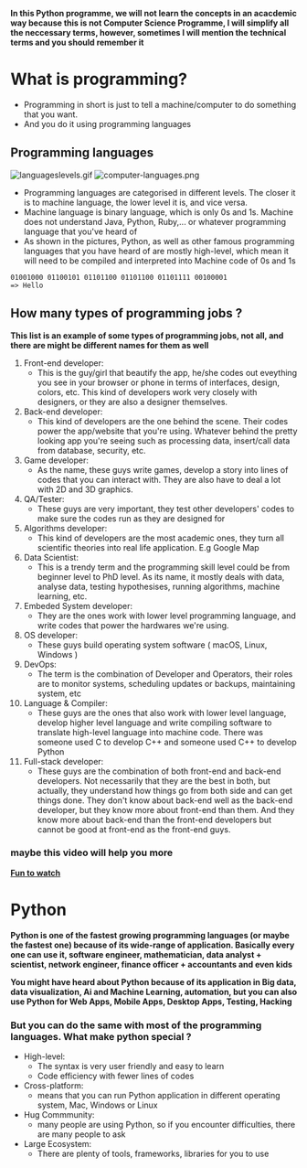 
**In this Python programme, we will not learn the concepts in an acacdemic way because this is not Computer Science Programme, I will simplify all the neccessary terms, however, sometimes I will mention the technical terms and you should remember it**

# What is programming?

- Programming in short is just to tell a machine/computer to do something that you want.
- And you do it using programming languages

## Programming languages
![languageslevels.gif](
        Python-0-to-1-Day-to-Day/Day1/computer-languages.png
      )
![computer-languages.png](attachment:computer-languages.png)
- Programming languages are categorised in different levels. The closer it is to machine language, the lower level it is, and vice versa.
- Machine language is binary language, which is only 0s and 1s. Machine does not understand Java, Python, Ruby,... or whatever programming language that you've heard of
- As shown in the pictures, Python, as well as other famous programming languages that you have heard of are mostly high-level, which mean it will need to be compiled and interpreted into Machine code of 0s and 1s  
```
01001000 01100101 01101100 01101100 01101111 00100001
=> Hello
```

## How many types of programming jobs ?
**This list is an example of some types of programming jobs, not all, and there are might be different names for them as well**
1. Front-end developer:
    - This is the guy/girl that beautify the app, he/she codes out eveything you see in your browser or phone in terms of interfaces, design, colors, etc. This kind of developers work very closely with designers, or they are also a designer themselves.
2. Back-end developer:
    - This kind of developers are the one behind the scene. Their codes power the app/website that you're using. Whatever behind the pretty looking app you're seeing such as processing data, insert/call data from database, security, etc.
3. Game developer:
    - As the name, these guys write games, develop a story into lines of codes that you can interact with. They are also have to deal a lot with 2D and 3D graphics.
4. QA/Tester:
    - These guys are very important, they test other developers' codes to make sure the codes run as they are designed for
5. Algorithms developer:
    - This kind of developers are the most academic ones, they turn all scientific theories into real life application. E.g Google Map
6. Data Scientist:
    - This is a trendy term and the programming skill level could be from beginner level to PhD level. As its name, it mostly deals with data, analyse data, testing hypothesises, running algorithms, machine learning, etc.
7. Embeded System developer:
    - They are the ones work with lower level programming language, and write codes that power the hardwares we're using.
8. OS developer:
    - These guys build operating system software ( macOS, Linux, Windows )
9. DevOps:
    - The term is the combination of Developer and Operators, their roles are to monitor systems, scheduling updates or backups, maintaining system, etc
10. Language & Compiler:
    - These guys are the ones that also work with lower level language, develop higher level language and write compiling software to translate high-level language into machine code. There was someone used C to develop C++ and someone used C++ to develop Python
11. Full-stack developer:
    - These guys are the combination of both front-end and back-end developers. Not necessarily that they are the best in both, but actually, they understand how things go from both side and can get things done. They don't know about back-end well as the back-end developer, but they know more about front-end than them. And they know more about back-end than the front-end developers but cannot be good at front-end as the front-end guys.

### maybe this video will help you more
**[Fun to watch](https://www.youtube.com/watch?v=SzJ46YA_RaA)**

# Python
**Python is one of the fastest growing programming languages (or maybe the fastest one) because of its wide-range of application. Basically every one can use it, software engineer, mathematician, data analyst + scientist, network engineer, finance officer + accountants and even kids**

**You might have heard about Python because of its application in Big data, data visualization, Ai and Machine Learning, automation, but you can also use Python for Web Apps, Mobile Apps, Desktop Apps, Testing, Hacking**

### But you can do the same with most of the programming languages. What make python special ?
- High-level:
    - The syntax is very user friendly and easy to learn
    - Code efficiency with fewer lines of codes
- Cross-platform:
    - means that you can run Python application in different operating system, Mac, Windows or Linux
- Hug Commmunity:
    - many people are using Python, so if you encounter difficulties, there are many people to ask
- Large Ecosystem:
    - There are plenty of tools, frameworks, libraries for you to use



```python

```
